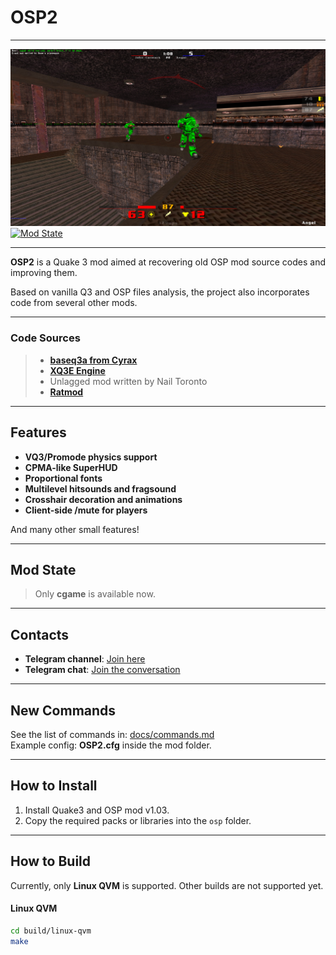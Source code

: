 # OSP2

---

![OSP2 Screenshot](https://github.com/snems/OSP2/blob/master/docs/shot.jpg?raw=true)  
[![Mod State](https://img.shields.io/badge/Mod%20State-Development-yellow)](https://github.com/snems/OSP2)

---

**OSP2** is a Quake 3 mod aimed at recovering old OSP mod source codes and improving them.

Based on vanilla Q3 and OSP files analysis, the project also incorporates code from several other mods.

---

### Code Sources
> - **[baseq3a from Cyrax](https://github.com/ec-/baseq3a)**
> - **[XQ3E Engine](https://github.com/xq3e/engine)**
> - Unlagged mod written by Nail Toronto
> - **[Ratmod](https://github.com/rdntcntrl/ratoa_gamecode)**

---

## Features

- **VQ3/Promode physics support**
- **CPMA-like SuperHUD**
- **Proportional fonts**
- **Multilevel hitsounds and fragsound**
- **Crosshair decoration and animations**
- **Client-side /mute for players**
  
And many other small features!

---

## Mod State
> Only **cgame** is available now.

---

## Contacts

- **Telegram channel**: [Join here](https://t.me/q3osp2)
- **Telegram chat**: [Join the conversation](https://t.me/q3_osp2)

---

## New Commands

See the list of commands in: [docs/commands.md](docs/commands.md)  
Example config: **OSP2.cfg** inside the mod folder.

---

## How to Install

1. Install Quake3 and OSP mod v1.03.
2. Copy the required packs or libraries into the `osp` folder.

---

## How to Build

Currently, only **Linux QVM** is supported. Other builds are not supported yet.

#### Linux QVM

```bash
cd build/linux-qvm
make
